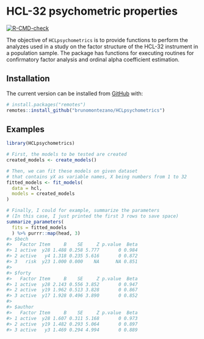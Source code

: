 
<!-- README.md is generated from README.Rmd. Please edit that file -->

# HCL-32 psychometric properties

<!-- badges: start -->

[![R-CMD-check](https://github.com/brunomontezano/HCLpsychometrics/workflows/R-CMD-check/badge.svg)](https://github.com/brunomontezano/HCLpsychometrics/actions)
<!-- badges: end -->

The objective of `HCLpsychometrics` is to provide functions to perform
the analyzes used in a study on the factor structure of the HCL-32
instrument in a population sample. The package has functions for
executing routines for confirmatory factor analysis and ordinal alpha
coefficient estimation.

## Installation

The current version can be installed from [GitHub](https://github.com/)
with:

``` r
# install.packages("remotes")
remotes::install_github("brunomontezano/HCLpsychometrics")
```

## Examples

``` r
library(HCLpsychometrics)

# First, the models to be tested are created
created_models <- create_models()

# Then, we can fit these models on given dataset
# that contains yX as variable names, X being numbers from 1 to 32
fitted_models <- fit_models(
  data = hcl,
  models = created_models
)

# Finally, I could for example, summarize the parameters
# (In this case, I just printed the first 3 rows to save space)
summarize_parameters(
  fits = fitted_models
  ) %>% purrr::map(head, 3)
#> $bech
#>   Factor Item     B    SE     Z p.value  Beta
#> 1 active  y28 1.488 0.258 5.777       0 0.984
#> 2 active   y4 1.318 0.235 5.616       0 0.872
#> 3   risk  y23 1.000 0.000    NA      NA 0.851
#> 
#> $forty
#>   Factor Item     B    SE     Z p.value  Beta
#> 1 active  y28 2.143 0.556 3.852       0 0.947
#> 2 active  y19 1.962 0.513 3.828       0 0.867
#> 3 active  y17 1.928 0.496 3.890       0 0.852
#> 
#> $author
#>   Factor Item     B    SE     Z p.value  Beta
#> 1 active  y28 1.607 0.311 5.168       0 0.973
#> 2 active  y19 1.482 0.293 5.064       0 0.897
#> 3 active   y3 1.469 0.294 4.994       0 0.889
```
